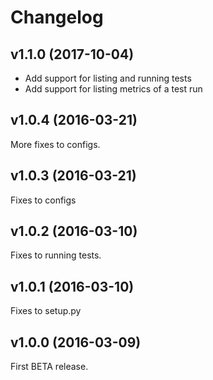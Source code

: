 # Changelog

## v1.1.0 (2017-10-04)

- Add support for listing and running tests
- Add support for listing metrics of a test run

## v1.0.4 (2016-03-21)

More fixes to configs.

## v1.0.3 (2016-03-21)

Fixes to configs

## v1.0.2 (2016-03-10)

Fixes to running tests.

## v1.0.1 (2016-03-10)

Fixes to setup.py

## v1.0.0 (2016-03-09)

First BETA release.
